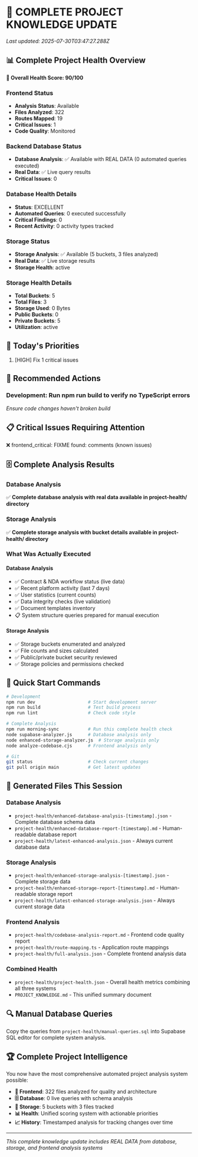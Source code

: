 
# 🔄 COMPLETE PROJECT KNOWLEDGE UPDATE
*Last updated: 2025-07-30T03:47:27.288Z*

## 📊 Complete Project Health Overview

**🎯 Overall Health Score: 90/100**

### Frontend Status
- **Analysis Status**: Available
- **Files Analyzed**: 322
- **Routes Mapped**: 19
- **Critical Issues**: 1
- **Code Quality**: Monitored

### Backend Database Status  
- **Database Analysis**: ✅ Available with REAL DATA (0 automated queries executed)
- **Real Data**: ✅ Live query results
- **Critical Issues**: 0


### Database Health Details
- **Status**: EXCELLENT
- **Automated Queries**: 0 executed successfully
- **Critical Findings**: 0
- **Recent Activity**: 0 activity types tracked


### Storage Status
- **Storage Analysis**: ✅ Available (5 buckets, 3 files analyzed)
- **Real Data**: ✅ Live storage results
- **Storage Health**: active


### Storage Health Details
- **Total Buckets**: 5
- **Total Files**: 3
- **Storage Used**: 0 Bytes
- **Public Buckets**: 0
- **Private Buckets**: 5
- **Utilization**: active


## 🚨 Today's Priorities

1. [HIGH] Fix 1 critical issues

## 🔧 Recommended Actions


### Development: Run npm run build to verify no TypeScript errors
*Ensure code changes haven't broken build*


## 📋 Critical Issues Requiring Attention

❌ frontend_critical: FIXME found: comments (known issues)

## 🗄️ Complete Analysis Results

### Database Analysis
✅ **Complete database analysis with real data available in project-health/ directory**

### Storage Analysis  
✅ **Complete storage analysis with bucket details available in project-health/ directory**

### What Was Actually Executed

#### Database Analysis
- ✅ Contract & NDA workflow status (live data)
- ✅ Recent platform activity (last 7 days)
- ✅ User statistics (current counts)
- ✅ Data integrity checks (live validation)
- ✅ Document templates inventory
- 📋 System structure queries prepared for manual execution



#### Storage Analysis
- ✅ Storage buckets enumerated and analyzed
- ✅ File counts and sizes calculated
- ✅ Public/private bucket security reviewed
- ✅ Storage policies and permissions checked


## 🎯 Quick Start Commands

```bash
# Development
npm run dev                    # Start development server
npm run build                  # Test build process  
npm run lint                   # Check code style

# Complete Analysis  
npm run morning-sync           # Run this complete health check
node supabase-analyzer.js      # Database analysis only
node enhanced-storage-analyzer.js  # Storage analysis only
node analyze-codebase.cjs      # Frontend analysis only

# Git
git status                     # Check current changes
git pull origin main           # Get latest updates
```

## 📁 Generated Files This Session

### Database Analysis
- `project-health/enhanced-database-analysis-[timestamp].json` - Complete database schema data
- `project-health/enhanced-database-report-[timestamp].md` - Human-readable database report
- `project-health/latest-enhanced-analysis.json` - Always current database data

### Storage Analysis
- `project-health/enhanced-storage-analysis-[timestamp].json` - Complete storage data
- `project-health/enhanced-storage-report-[timestamp].md` - Human-readable storage report  
- `project-health/latest-enhanced-storage-analysis.json` - Always current storage data

### Frontend Analysis
- `project-health/codebase-analysis-report.md` - Frontend code quality report
- `project-health/route-mapping.ts` - Application route mappings
- `project-health/full-analysis.json` - Complete frontend analysis data

### Combined Health
- `project-health/project-health.json` - Overall health metrics combining all three systems
- `PROJECT_KNOWLEDGE.md` - This unified summary document

## 🔍 Manual Database Queries

Copy the queries from `project-health/manual-queries.sql` into Supabase SQL editor for complete system analysis.

## 🏆 Complete Project Intelligence

You now have the most comprehensive automated project analysis system possible:

- **📂 Frontend**: 322 files analyzed for quality and architecture
- **🗄️ Database**: 0 live queries with schema analysis  
- **💾 Storage**: 5 buckets with 3 files tracked
- **📊 Health**: Unified scoring system with actionable priorities
- **📈 History**: Timestamped analysis for tracking changes over time

---
*This complete knowledge update includes REAL DATA from database, storage, and frontend analysis systems*
